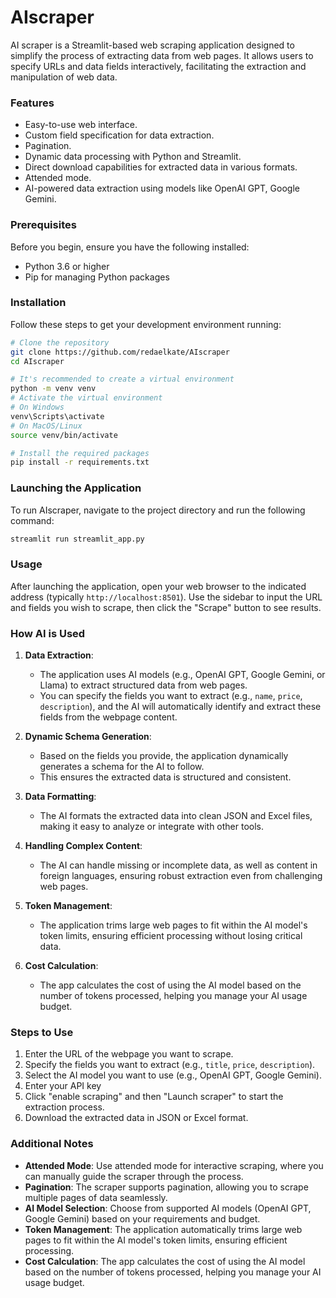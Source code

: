 # AIscraper

AI scraper is a Streamlit-based web scraping application designed to simplify the process of extracting data from web pages. It allows users to specify URLs and data fields interactively, facilitating the extraction and manipulation of web data.

### Features

- Easy-to-use web interface.
- Custom field specification for data extraction.
- Pagination.
- Dynamic data processing with Python and Streamlit.
- Direct download capabilities for extracted data in various formats.
- Attended mode.
- AI-powered data extraction using models like OpenAI GPT, Google Gemini.

### Prerequisites

Before you begin, ensure you have the following installed:
- Python 3.6 or higher
- Pip for managing Python packages

### Installation

Follow these steps to get your development environment running:

```bash
# Clone the repository
git clone https://github.com/redaelkate/AIscraper
cd AIscraper

# It's recommended to create a virtual environment
python -m venv venv
# Activate the virtual environment
# On Windows
venv\Scripts\activate
# On MacOS/Linux
source venv/bin/activate

# Install the required packages
pip install -r requirements.txt
```

### Launching the Application

To run AIscraper, navigate to the project directory and run the following command:

```bash
streamlit run streamlit_app.py
```

### Usage

After launching the application, open your web browser to the indicated address (typically `http://localhost:8501`). Use the sidebar to input the URL and fields you wish to scrape, then click the "Scrape" button to see results.

### How AI is Used

1. **Data Extraction**:
   * The application uses AI models (e.g., OpenAI GPT, Google Gemini, or Llama) to extract structured data from web pages.
   * You can specify the fields you want to extract (e.g., `name`, `price`, `description`), and the AI will automatically identify and extract these fields from the webpage content.

2. **Dynamic Schema Generation**:
   * Based on the fields you provide, the application dynamically generates a schema for the AI to follow.
   * This ensures the extracted data is structured and consistent.

3. **Data Formatting**:
   * The AI formats the extracted data into clean JSON and Excel files, making it easy to analyze or integrate with other tools.

4. **Handling Complex Content**:
   * The AI can handle missing or incomplete data, as well as content in foreign languages, ensuring robust extraction even from challenging web pages.

5. **Token Management**:
   * The application trims large web pages to fit within the AI model's token limits, ensuring efficient processing without losing critical data.

6. **Cost Calculation**:
   * The app calculates the cost of using the AI model based on the number of tokens processed, helping you manage your AI usage budget.

### Steps to Use

1. Enter the URL of the webpage you want to scrape.
2. Specify the fields you want to extract (e.g., `title`, `price`, `description`).
3. Select the AI model you want to use (e.g., OpenAI GPT, Google Gemini).
4. Enter your API key
5. Click "enable scraping" and then "Launch scraper" to start the extraction process.
6. Download the extracted data in JSON or Excel format.

### Additional Notes

* **Attended Mode**: Use attended mode for interactive scraping, where you can manually guide the scraper through the process.
* **Pagination**: The scraper supports pagination, allowing you to scrape multiple pages of data seamlessly.
* **AI Model Selection**: Choose from supported AI models (OpenAI GPT, Google Gemini) based on your requirements and budget.
* **Token Management**: The application automatically trims large web pages to fit within the AI model's token limits, ensuring efficient processing.
* **Cost Calculation**: The app calculates the cost of using the AI model based on the number of tokens processed, helping you manage your AI usage budget.
